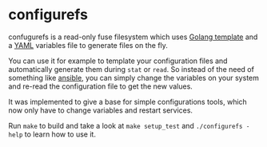 # configurefs

confugurefs is a read-only fuse filesystem which uses [Golang template](https://pkg.go.dev/text/template) and a [YAML](https://yaml.org/) variables file to generate files on the fly.

You can use it for example to template your configuration files and automatically generate them during `stat` or `read`.
So instead of the need of something like [ansible](https://www.ansible.com/), you can simply change the variables on your system and re-read the configuration file to get the new values.

It was implemented to give a base for simple configurations tools, which now only have to change variables and restart services.

Run `make` to build and take a look at `make setup_test` and `./configurefs -help` to learn how to use it.
